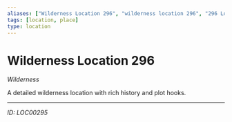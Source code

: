 ```yaml
---
aliases: ["Wilderness Location 296", "wilderness location 296", "296 Location Wilderness"]
tags: [location, place]
type: location
---
```


# Wilderness Location 296

*Wilderness*

A detailed wilderness location with rich history and plot hooks.

---
*ID: LOC00295*